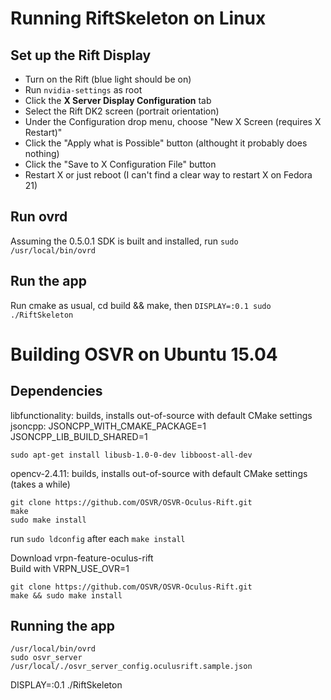 Running RiftSkeleton on Linux
============

## Set up the Rift Display

 - Turn on the Rift (blue light should be on)
 - Run `nvidia-settings` as root
 - Click the **X Server Display Configuration** tab
 - Select the Rift DK2 screen (portrait orientation)
 - Under the Configuration drop menu, choose "New X Screen (requires X Restart)"
 - Click the "Apply what is Possible" button (althought it probably does nothing)
 - Click the "Save to X Configuration File" button
 - Restart X or just reboot (I can't find a clear way to restart X on Fedora 21)

## Run ovrd
Assuming the 0.5.0.1 SDK is built and installed, run `sudo /usr/local/bin/ovrd`

## Run the app
Run cmake as usual, cd build && make, then `DISPLAY=:0.1 sudo ./RiftSkeleton`


Building OSVR on Ubuntu 15.04
============

## Dependencies

libfunctionality: builds, installs out-of-source with default CMake settings  
jsoncpp: JSONCPP_WITH_CMAKE_PACKAGE=1 JSONCPP_LIB_BUILD_SHARED=1  

`sudo apt-get install libusb-1.0-0-dev libboost-all-dev`  

opencv-2.4.11: builds, installs out-of-source with default CMake settings (takes a while)  

`git clone https://github.com/OSVR/OSVR-Oculus-Rift.git`  
`make`  
`sudo make install`  

run `sudo ldconfig` after each `make install`  

Download vrpn-feature-oculus-rift  
Build with VRPN_USE_OVR=1  

`git clone https://github.com/OSVR/OSVR-Oculus-Rift.git`  
`make && sudo make install`  

## Running the app
`/usr/local/bin/ovrd`  
`sudo osvr_server /usr/local/./osvr_server_config.oculusrift.sample.json`  

DISPLAY=:0.1 ./RiftSkeleton 
